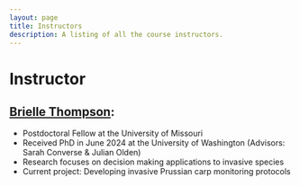 ```yaml
---
layout: page
title: Instructors
description: A listing of all the course instructors.
---
```


# Instructor

## [Brielle Thompson](https://briellekwarta19.github.io/personal_site/index.html):
- Postdoctoral Fellow at the University of Missouri
- Received PhD in June 2024 at the University of Washington (Advisors: Sarah Converse & Julian Olden)
- Research focuses on decision making applications to invasive species
- Current project: Developing invasive Prussian carp monitoring protocols 

